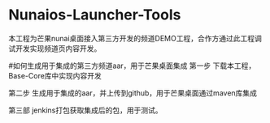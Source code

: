 # Nunaios-Launcher-Tools
本工程为芒果nunai桌面接入第三方开发的频道DEMO工程，合作方通过此工程调试开发实现频道页内容开发。


#如何生成用于集成的第三方频道aar，用于芒果桌面集成
第一步
 下载本工程，Base-Core库中实现内容开发

第二步
 生成用于集成的aar，并上传到github，用于芒果桌面通过maven库集成
 
第三部
 jenkins打包获取集成后的包，用于测试。
